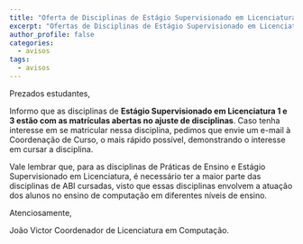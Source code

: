 ```yaml
---
title: "Oferta de Disciplinas de Estágio Supervisionado em Licenciatura 1 e 3" 
excerpt: "Ofertas de Disciplinas de Estágio Supervisionado em Licenciatura 1 e 3"
author_profile: false
categories:
  - avisos
tags:
  - avisos
---
```


Prezados estudantes,

Informo que as disciplinas de **Estágio Supervisionado em Licenciatura 1 e 3 estão com as matrículas abertas no ajuste de disciplinas**. Caso tenha interesse em se matricular nessa disciplina, pedimos que envie um e-mail à Coordenação de Curso, o mais rápido possível, demonstrando o interesse em cursar a disciplina.

Vale lembrar que, para as disciplinas de Práticas de Ensino e Estágio Supervisionado em Licenciatura, é necessário ter a maior parte das disciplinas de ABI cursadas, visto que essas disciplinas envolvem a atuação dos alunos no ensino de computação em diferentes níveis de ensino.

Atenciosamente,

João Victor
Coordenador de Licenciatura em Computação.

